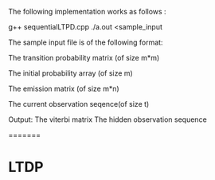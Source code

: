 
The following implementation works as follows :

g++ sequentialLTPD.cpp
./a.out <sample_input

The sample input file is of the following format:

The transition probability matrix (of size m*m)

The initial probability array (of size m)

The emission matrix (of size m*n)

The current observation seqence(of size t)

Output:
The viterbi matrix
The hidden observation sequence

=======
# LTDP

